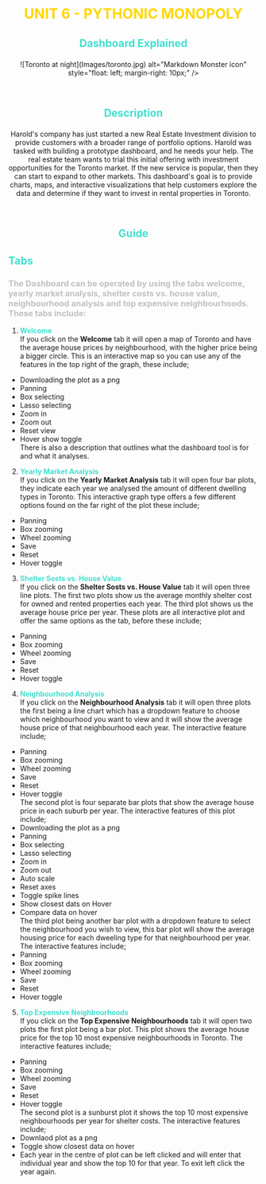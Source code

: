 # <p align="center"> <span style="color:gold">**UNIT 6 - PYTHONIC MONOPOLY**</span>
## <p align="center"> <span style="color:turquoise">**Dashboard Explained**</span>

<p align="center">
![Toronto at night](Images/toronto.jpg)
     alt="Markdown Monster icon"
     style="float: left; margin-right: 10px;" />
<p>&nbsp;


## <p align="center"> <span style="color:turquoise">**Description**</span>

<p align="center"> Harold's company has just started a new Real Estate Investment division to provide customers with a broader range of portfolio options. Harold was tasked with building a prototype dashboard, and he needs your help. The real estate team wants to trial this initial offering with investment opportunities for the Toronto market. If the new service is popular, then they can start to expand to other markets.
This dashboard's goal is to provide charts, maps, and interactive visualizations that help customers explore the data and determine if they want to invest in rental properties in Toronto.

<p>&nbsp;

## <p align="center"> <span style="color:turquoise">**Guide**</span>
## <span style="color:turquoise">**Tabs** </span>
### <span style="color:silver">The Dashboard can be operated by using the tabs welcome, yearly market analysis, shelter costs vs. house value, neighbourhood analysis and top expensive neighbourhoods. These tabs include: </span>
1. <span style="color:turquoise"> **Welcome** </span>   
If you click on the **Welcome** tab it will open a map of Toronto and have the average house prices by neighbourhood, with the higher price being a bigger circle. This is an interactive map so you can use any of the features in the top right of the graph, these include; 
- Downloading the plot as a png 
- Panning
- Box selecting
- Lasso selecting
- Zoom in
- Zoom out
- Reset view
- Hover show toggle   
There is also a description that outlines what the dashboard tool is for and what it analyses.  

2. <span style="color:turquoise">**Yearly Market Analysis**  </span>   
If you click on the **Yearly Market Analysis** tab it will open four bar plots, they indicate each year we analysed the amount of different dwelling types in Toronto. This interactive graph type offers a few different options found on the far right of the plot these include; 
- Panning 
- Box zooming 
- Wheel zooming 
- Save 
- Reset 
- Hover toggle
3. <span style="color:turquoise">**Shelter Sosts vs. House Value**  </span>  
If you click on the **Shelter Sosts vs. House Value** tab it will open three line plots. The first two plots show us the average monthly shelter cost for owned and rented properties each year. The third plot shows us the average house price per year. These plots are all interactive plot and offer the same options as the tab, before these include; 
- Panning 
- Box zooming 
- Wheel zooming 
- Save 
- Reset 
- Hover toggle
4. <span style="color:turquoise">**Neighbourhood Analysis**  </span>   
If you click on the **Neighbourhood Analysis** tab it will open three plots the first being a line chart which has a dropdown feature to choose which neighbourhood you want to view and it will show the average house price of that neighbourhood each year. The interactive feature include; 
- Panning 
- Box zooming 
- Wheel zooming 
- Save 
- Reset 
- Hover toggle  
The second plot is four separate bar plots that show the average house price in each suburb per year. The interactive features of this plot include;
- Downloading the plot as a png 
- Panning
- Box selecting
- Lasso selecting
- Zoom in
- Zoom out
- Auto scale
- Reset axes
- Toggle spike lines
- Show closest dats on Hover 
- Compare data on hover  
The third plot being another bar plot with a dropdown feature to select the neighbourhood you wish to view, this bar plot will show the average housing price for each dweeling type for that neighbourhood per year. The interactive features include;
- Panning 
- Box zooming 
- Wheel zooming 
- Save 
- Reset 
- Hover toggle 
5. <span style="color:turquoise">**Top Expensive Neighbourhoods**  </span>   
If you click on the **Top Expensive Neighbourhoods** tab it will open two plots the first plot being a bar plot. This plot shows the average house price for the top 10 most expensive neighbourhoods in Toronto. The interactive features include;
- Panning 
- Box zooming 
- Wheel zooming 
- Save 
- Reset 
- Hover toggle  
The second plot is a sunburst plot it shows the top 10 most expensive neighbourhoods per year for shelter costs. The interactive features include;
- Downlaod plot as a png
- Toggle show closest data on hover
- Each year in the centre of plot can be left clicked and will enter that individual year and show the top 10 for that year. To exit left click the year again. 
